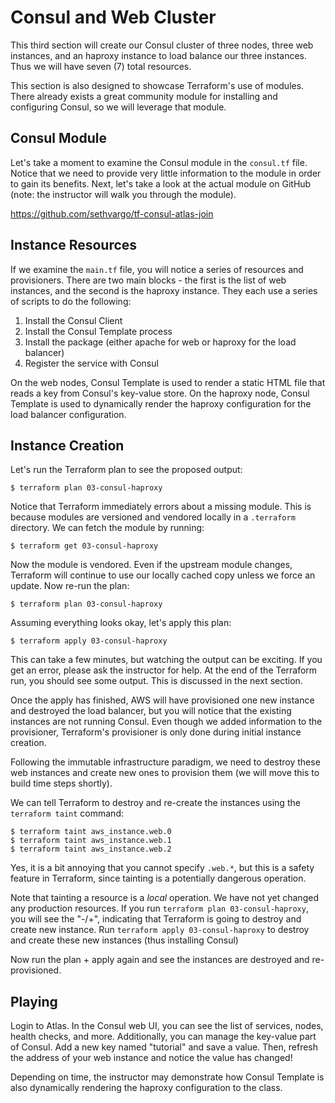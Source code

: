 Consul and Web Cluster
======================
This third section will create our Consul cluster of three nodes, three web
instances, and an haproxy instance to load balance our three instances. Thus we
will have seven (7) total resources.

This section is also designed to showcase Terraform's use of modules. There
already exists a great community module for installing and configuring Consul,
so we will leverage that module.

Consul Module
-------------
Let's take a moment to examine the Consul module in the `consul.tf` file. Notice
that we need to provide very little information to the module in order to gain
its benefits. Next, let's take a look at the actual module on GitHub (note: the
instructor will walk you through the module).

https://github.com/sethvargo/tf-consul-atlas-join

Instance Resources
------------------
If we examine the `main.tf` file, you will notice a series of resources and
provisioners. There are two main blocks - the first is the list of web
instances, and the second is the haproxy instance. They each use a series of
scripts to do the following:

1. Install the Consul Client
2. Install the Consul Template process
3. Install the package (either apache for web or haproxy for the load balancer)
4. Register the service with Consul

On the web nodes, Consul Template is used to render a static HTML file that
reads a key from Consul's key-value store. On the haproxy node, Consul Template
is used to dynamically render the haproxy configuration for the load balancer
configuration.

Instance Creation
-----------------
Let's run the Terraform plan to see the proposed output:

    $ terraform plan 03-consul-haproxy

Notice that Terraform immediately errors about a missing module. This is because
modules are versioned and vendored locally in a `.terraform` directory. We can
fetch the module by running:

    $ terraform get 03-consul-haproxy

Now the module is vendored. Even if the upstream module changes, Terraform will
continue to use our locally cached copy unless we force an update. Now re-run
the plan:

    $ terraform plan 03-consul-haproxy

Assuming everything looks okay, let's apply this plan:

    $ terraform apply 03-consul-haproxy

This can take a few minutes, but watching the output can be exciting. If you
get an error, please ask the instructor for help. At the end of the Terraform
run, you should see some output. This is discussed in the next section.

Once the apply has finished, AWS will have provisioned one new instance and
destroyed the load balancer, but you will notice that the existing instances
are not running Consul. Even though we added information to the provisioner,
Terraform's provisioner is only done during initial instance creation.

Following the immutable infrastructure paradigm, we need to destroy these web
instances and create new ones to provision them (we will move this to build
time steps shortly).

We can tell Terraform to destroy and re-create the instances using the
`terraform taint` command:

    $ terraform taint aws_instance.web.0
    $ terraform taint aws_instance.web.1
    $ terraform taint aws_instance.web.2

Yes, it is a bit annoying that you cannot specify `.web.*`, but this is a
safety feature in Terraform, since tainting is a potentially dangerous
operation.

Note that tainting a resource is a _local_ operation. We have not yet changed
any production resources. If you run `terraform plan 03-consul-haproxy`, you
will see the "-/+", indicating that Terraform is going to destroy and create
new instance. Run `terraform apply 03-consul-haproxy` to destroy and create
these new instances (thus installing Consul)

Now run the plan + apply again and see the instances are destroyed and
re-provisioned.

Playing
-------
Login to Atlas. In the Consul web UI, you can see the list of services, nodes,
health checks, and more. Additionally, you can manage the key-value part of
Consul. Add a new key named "tutorial" and save a value. Then, refresh the
address of your web instance and notice the value has changed!

Depending on time, the instructor may demonstrate how Consul Template is also
dynamically rendering the haproxy configuration to the class.
